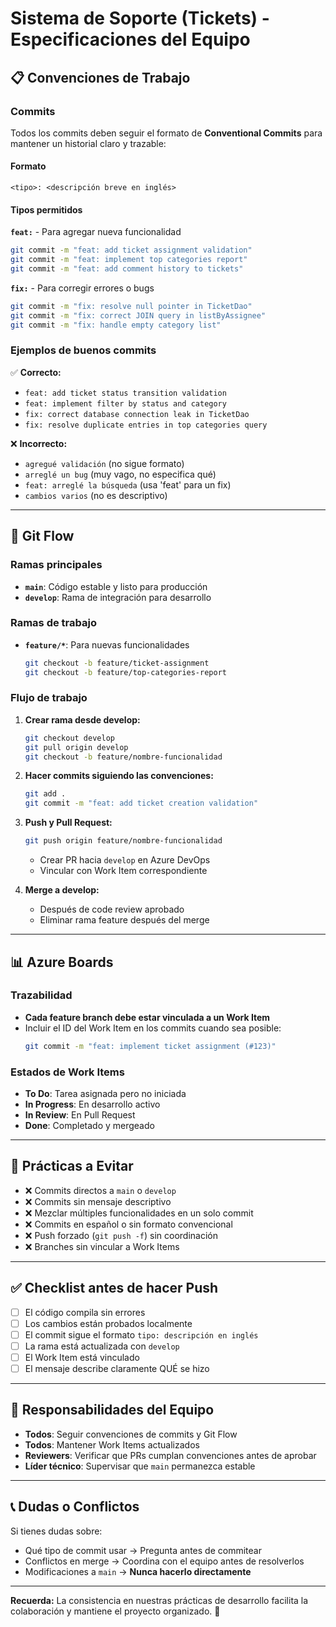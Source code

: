 # Sistema de Soporte (Tickets) - Especificaciones del Equipo

## 📋 Convenciones de Trabajo

### Commits
Todos los commits deben seguir el formato de **Conventional Commits** para mantener un historial claro y trazable:

#### Formato
```
<tipo>: <descripción breve en inglés>
```

#### Tipos permitidos

**`feat:`** - Para agregar nueva funcionalidad
```bash
git commit -m "feat: add ticket assignment validation"
git commit -m "feat: implement top categories report"
git commit -m "feat: add comment history to tickets"
```

**`fix:`** - Para corregir errores o bugs
```bash
git commit -m "fix: resolve null pointer in TicketDao"
git commit -m "fix: correct JOIN query in listByAssignee"
git commit -m "fix: handle empty category list"
```

### Ejemplos de buenos commits

✅ **Correcto:**
- `feat: add ticket status transition validation`
- `feat: implement filter by status and category`
- `fix: correct database connection leak in TicketDao`
- `fix: resolve duplicate entries in top categories query`

❌ **Incorrecto:**
- `agregué validación` (no sigue formato)
- `arreglé un bug` (muy vago, no especifica qué)
- `feat: arreglé la búsqueda` (usa 'feat' para un fix)
- `cambios varios` (no es descriptivo)

---

## 🔀 Git Flow

### Ramas principales
- **`main`**: Código estable y listo para producción
- **`develop`**: Rama de integración para desarrollo

### Ramas de trabajo
- **`feature/*`**: Para nuevas funcionalidades
  ```bash
  git checkout -b feature/ticket-assignment
  git checkout -b feature/top-categories-report
  ```

### Flujo de trabajo

1. **Crear rama desde develop:**
   ```bash
   git checkout develop
   git pull origin develop
   git checkout -b feature/nombre-funcionalidad
   ```

2. **Hacer commits siguiendo las convenciones:**
   ```bash
   git add .
   git commit -m "feat: add ticket creation validation"
   ```

3. **Push y Pull Request:**
   ```bash
   git push origin feature/nombre-funcionalidad
   ```
   - Crear PR hacia `develop` en Azure DevOps
   - Vincular con Work Item correspondiente

4. **Merge a develop:**
   - Después de code review aprobado
   - Eliminar rama feature después del merge

---

## 📊 Azure Boards

### Trazabilidad
- **Cada feature branch debe estar vinculada a un Work Item**
- Incluir el ID del Work Item en los commits cuando sea posible:
  ```bash
  git commit -m "feat: implement ticket assignment (#123)"
  ```

### Estados de Work Items
- **To Do**: Tarea asignada pero no iniciada
- **In Progress**: En desarrollo activo
- **In Review**: En Pull Request
- **Done**: Completado y mergeado

---

## 🚫 Prácticas a Evitar

- ❌ Commits directos a `main` o `develop`
- ❌ Commits sin mensaje descriptivo
- ❌ Mezclar múltiples funcionalidades en un solo commit
- ❌ Commits en español o sin formato convencional
- ❌ Push forzado (`git push -f`) sin coordinación
- ❌ Branches sin vincular a Work Items

---

## ✅ Checklist antes de hacer Push

- [ ] El código compila sin errores
- [ ] Los cambios están probados localmente
- [ ] El commit sigue el formato `tipo: descripción en inglés`
- [ ] La rama está actualizada con `develop`
- [ ] El Work Item está vinculado
- [ ] El mensaje describe claramente QUÉ se hizo

---

## 👥 Responsabilidades del Equipo

- **Todos**: Seguir convenciones de commits y Git Flow
- **Todos**: Mantener Work Items actualizados
- **Reviewers**: Verificar que PRs cumplan convenciones antes de aprobar
- **Líder técnico**: Supervisar que `main` permanezca estable

---

## 📞 Dudas o Conflictos

Si tienes dudas sobre:
- Qué tipo de commit usar → Pregunta antes de commitear
- Conflictos en merge → Coordina con el equipo antes de resolverlos
- Modificaciones a `main` → **Nunca hacerlo directamente**

---

**Recuerda:** La consistencia en nuestras prácticas de desarrollo facilita la colaboración y mantiene el proyecto organizado. 🚀

